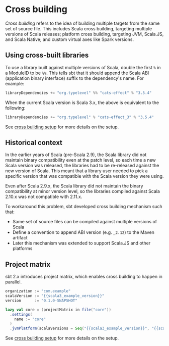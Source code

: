 Cross building
==============

_Cross building_ refers to the idea of building multiple targets from the same set of source file. This includes Scala cross building, targeting multiple versions of Scala releases; platform cross building, targeting JVM, Scala.JS, and Scala Native; and custom virtual axes like Spark versions.

Using cross-built libraries 
---------------------------

To use a library built against multiple versions of Scala, double the first `%` in a ModuleID to be `%%`. This tells sbt that it should append the Scala ABI (application binary interface) suffix to the dependency's name. For example:

```scala
libraryDependencies += "org.typelevel" %% "cats-effect" % "3.5.4"
```

When the current Scala version is Scala 3.x, the above is equivalent to the following:

```scala
libraryDependencies += "org.typelevel" % "cats-effect_3" % "3.5.4"
```

See [cross building setup](../reference/cross-building-setup.html) for more details on the setup.

Historical context
------------------

In the earlier years of Scala (pre-Scala 2.9), the Scala library did not maintain binary compatibility even at the patch level, so each time a new Scala version was released, the libraries had to be re-released against the new version of Scala. This meant that a library user needed to pick a specific version that was compatible with the Scala version they were using.

Even after Scala 2.9.x, the Scala library did not maintain the binary compatibility at minor version level, so the libraries compiled against Scala 2.10.x was not compatible with 2.11.x.

To workaround this problem, sbt developed cross building mechanism such that:

- Same set of source files can be compiled against multiple versions of Scala
- Define a convention to append ABI version (e.g. `_2.12`) to the Maven artifact
- Later this mechanism was extended to support Scala.JS and other platforms

Project matrix
--------------

sbt 2.x introduces project matrix, which enables cross building to happen in parallel.

```scala
organization := "com.example"
scalaVersion := "{{scala3_example_version}}"
version      := "0.1.0-SNAPSHOT"

lazy val core = (projectMatrix in file("core"))
  .settings(
    name := "core"
  )
  .jvmPlatform(scalaVersions = Seq("{{scala3_example_version}}", "{{scala2_13_example_version}}"))
```

See [cross building setup](../reference/cross-building-setup.html) for more details on the setup.
